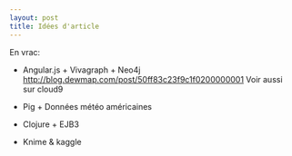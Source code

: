 ```yaml
---
layout: post
title: Idées d'article
---
```


En vrac:

* Angular.js + Vivagraph + Neo4j
    http://blog.dewmap.com/post/50ff83c23f9c1f0200000001
    Voir aussi sur cloud9

* Pig + Données météo américaines
* Clojure + EJB3
* Knime & kaggle


